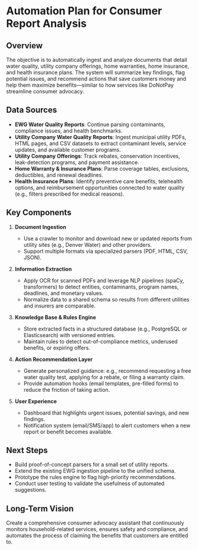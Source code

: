 # Automation Plan for Consumer Report Analysis

## Overview
The objective is to automatically ingest and analyze documents that detail
water quality, utility company offerings, home warranties, home insurance, and
health insurance plans. The system will summarize key findings, flag potential
issues, and recommend actions that save customers money and help them maximize
benefits—similar to how services like DoNotPay streamline consumer advocacy.

## Data Sources
- **EWG Water Quality Reports**: Continue parsing contaminants, compliance
  issues, and health benchmarks.
- **Utility Company Water Quality Reports**: Ingest municipal utility PDFs,
  HTML pages, and CSV datasets to extract contaminant levels, service updates,
  and available customer programs.
- **Utility Company Offerings**: Track rebates, conservation incentives,
  leak-detection programs, and payment assistance.
- **Home Warranty & Insurance Plans**: Parse coverage tables, exclusions,
  deductibles, and renewal deadlines.
- **Health Insurance Plans**: Identify preventive care benefits, telehealth
  options, and reimbursement opportunities connected to water quality (e.g.,
  filters prescribed for medical reasons).

## Key Components
1. **Document Ingestion**
   - Use a crawler to monitor and download new or updated reports from utility
     sites (e.g., Denver Water) and other providers.
   - Support multiple formats via specialized parsers (PDF, HTML, CSV, JSON).

2. **Information Extraction**
   - Apply OCR for scanned PDFs and leverage NLP pipelines (spaCy, transformers)
     to detect entities, contaminants, program names, deadlines, and monetary
     values.
   - Normalize data to a shared schema so results from different utilities and
     insurers are comparable.

3. **Knowledge Base & Rules Engine**
   - Store extracted facts in a structured database (e.g., PostgreSQL or
     Elasticsearch) with versioned entries.
   - Maintain rules to detect out-of-compliance metrics, underused benefits,
     or expiring offers.

4. **Action Recommendation Layer**
   - Generate personalized guidance: e.g., recommend requesting a free water
     quality test, applying for a rebate, or filing a warranty claim.
   - Provide automation hooks (email templates, pre-filled forms) to reduce the
     friction of taking action.

5. **User Experience**
   - Dashboard that highlights urgent issues, potential savings, and new
     findings.
   - Notification system (email/SMS/app) to alert customers when a new report or
     benefit becomes available.

## Next Steps
- Build proof-of-concept parsers for a small set of utility reports.
- Extend the existing EWG ingestion pipeline to the unified schema.
- Prototype the rules engine to flag high-priority recommendations.
- Conduct user testing to validate the usefulness of automated suggestions.

## Long-Term Vision
Create a comprehensive consumer advocacy assistant that continuously monitors
household-related services, ensures safety and compliance, and automates the
process of claiming the benefits that customers are entitled to.

